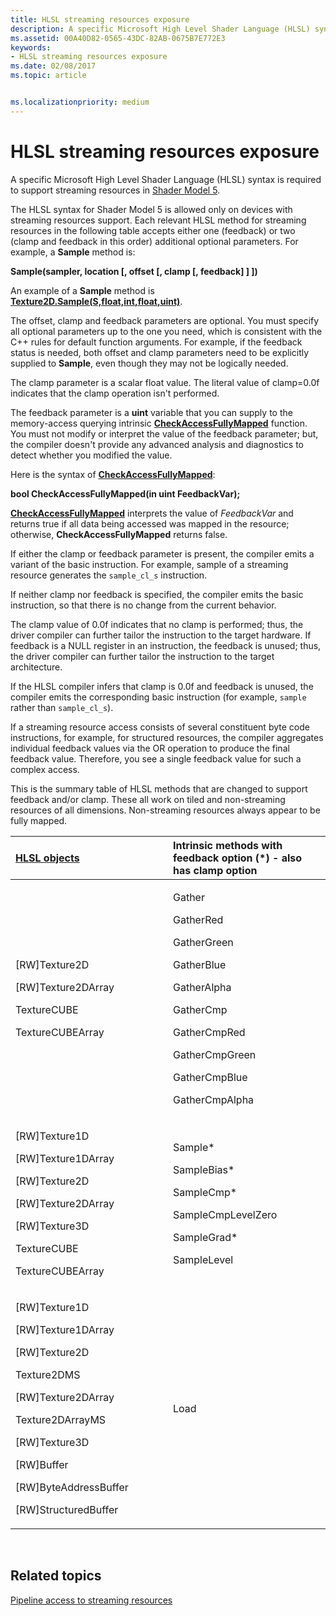 ```yaml
---
title: HLSL streaming resources exposure
description: A specific Microsoft High Level Shader Language (HLSL) syntax is required to support streaming resources in Shader Model 5.
ms.assetid: 00A40D82-0565-43DC-82AB-0675B7E772E3
keywords:
- HLSL streaming resources exposure
ms.date: 02/08/2017
ms.topic: article


ms.localizationpriority: medium
---
```

# HLSL streaming resources exposure


A specific Microsoft High Level Shader Language (HLSL) syntax is required to support streaming resources in [Shader Model 5](https://docs.microsoft.com/windows/desktop/direct3dhlsl/d3d11-graphics-reference-sm5).

The HLSL syntax for Shader Model 5 is allowed only on devices with streaming resources support. Each relevant HLSL method for streaming resources in the following table accepts either one (feedback) or two (clamp and feedback in this order) additional optional parameters. For example, a **Sample** method is:

**Sample(sampler, location \[, offset \[, clamp \[, feedback\] \] \])**

An example of a **Sample** method is [**Texture2D.Sample(S,float,int,float,uint)**](https://docs.microsoft.com/windows/desktop/direct3dhlsl/t2darray-sample-s-float-int-float-uint-).

The offset, clamp and feedback parameters are optional. You must specify all optional parameters up to the one you need, which is consistent with the C++ rules for default function arguments. For example, if the feedback status is needed, both offset and clamp parameters need to be explicitly supplied to **Sample**, even though they may not be logically needed.

The clamp parameter is a scalar float value. The literal value of clamp=0.0f indicates that the clamp operation isn't performed.

The feedback parameter is a **uint** variable that you can supply to the memory-access querying intrinsic [**CheckAccessFullyMapped**](https://docs.microsoft.com/windows/desktop/direct3dhlsl/checkaccessfullymapped) function. You must not modify or interpret the value of the feedback parameter; but, the compiler doesn't provide any advanced analysis and diagnostics to detect whether you modified the value.

Here is the syntax of [**CheckAccessFullyMapped**](https://docs.microsoft.com/windows/desktop/direct3dhlsl/checkaccessfullymapped):

**bool CheckAccessFullyMapped(in uint FeedbackVar);**

[**CheckAccessFullyMapped**](https://docs.microsoft.com/windows/desktop/direct3dhlsl/checkaccessfullymapped) interprets the value of *FeedbackVar* and returns true if all data being accessed was mapped in the resource; otherwise, **CheckAccessFullyMapped** returns false.

If either the clamp or feedback parameter is present, the compiler emits a variant of the basic instruction. For example, sample of a streaming resource generates the `sample_cl_s` instruction.

If neither clamp nor feedback is specified, the compiler emits the basic instruction, so that there is no change from the current behavior.

The clamp value of 0.0f indicates that no clamp is performed; thus, the driver compiler can further tailor the instruction to the target hardware. If feedback is a NULL register in an instruction, the feedback is unused; thus, the driver compiler can further tailor the instruction to the target architecture.

If the HLSL compiler infers that clamp is 0.0f and feedback is unused, the compiler emits the corresponding basic instruction (for example, `sample` rather than `sample_cl_s`).

If a streaming resource access consists of several constituent byte code instructions, for example, for structured resources, the compiler aggregates individual feedback values via the OR operation to produce the final feedback value. Therefore, you see a single feedback value for such a complex access.

This is the summary table of HLSL methods that are changed to support feedback and/or clamp. These all work on tiled and non-streaming resources of all dimensions. Non-streaming resources always appear to be fully mapped.

<table>
<colgroup>
<col width="50%" />
<col width="50%" />
</colgroup>
<thead>
<tr class="header">
<th align="left"><a href="https://docs.microsoft.com/windows/desktop/direct3dhlsl/d3d11-graphics-reference-sm5-objects">HLSL objects</a> </th>
<th align="left">Intrinsic methods with feedback option (*) - also has clamp option</th>
</tr>
</thead>
<tbody>
<tr class="odd">
<td align="left"><p>[RW]Texture2D</p>
<p>[RW]Texture2DArray</p>
<p>TextureCUBE</p>
<p>TextureCUBEArray</p></td>
<td align="left"><p>Gather</p>
<p>GatherRed</p>
<p>GatherGreen</p>
<p>GatherBlue</p>
<p>GatherAlpha</p>
<p>GatherCmp</p>
<p>GatherCmpRed</p>
<p>GatherCmpGreen</p>
<p>GatherCmpBlue</p>
<p>GatherCmpAlpha</p></td>
</tr>
<tr class="even">
<td align="left"><p>[RW]Texture1D</p>
<p>[RW]Texture1DArray</p>
<p>[RW]Texture2D</p>
<p>[RW]Texture2DArray</p>
<p>[RW]Texture3D</p>
<p>TextureCUBE</p>
<p>TextureCUBEArray</p></td>
<td align="left"><p>Sample*</p>
<p>SampleBias*</p>
<p>SampleCmp*</p>
<p>SampleCmpLevelZero</p>
<p>SampleGrad*</p>
<p>SampleLevel</p></td>
</tr>
<tr class="odd">
<td align="left"><p>[RW]Texture1D</p>
<p>[RW]Texture1DArray</p>
<p>[RW]Texture2D</p>
<p>Texture2DMS</p>
<p>[RW]Texture2DArray</p>
<p>Texture2DArrayMS</p>
<p>[RW]Texture3D</p>
<p>[RW]Buffer</p>
<p>[RW]ByteAddressBuffer</p>
<p>[RW]StructuredBuffer</p></td>
<td align="left">Load</td>
</tr>
</tbody>
</table>

 

## <span id="related-topics"></span>Related topics


[Pipeline access to streaming resources](pipeline-access-to-streaming-resources.md)

 

 




